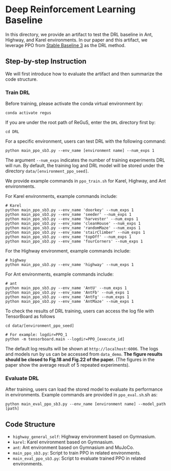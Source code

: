 # Deep Reinforcement Learning Baseline

In this directory, we provide an artifact to test the DRL baseline in Ant, Highway, and Karel environments. In our paper and this artifact, we leverage PPO from [Stable Baseline 3](https://stable-baselines3.readthedocs.io/en/master/modules/ppo.html) as the DRL method.

## Step-by-step Instruction

We will first introduce how to evaluate the artifact and then summarize the code structure.

### Train DRL

Before training, please activate the conda virtual environment by:

```
conda activate regus
```

If you are under the root path of ReGuS, enter the ```DRL``` directory first by:

```
cd DRL
```

For a specific environment, users can test DRL with the following command:
```
python main_ppo_sb3.py --env_name [environment name] --num_exps 1
```

The argument ```--num_exps``` indicates the number of training experiments DRL will run. By default, the training log and DRL model will be stored under the directory ```data/[environment_ppo_seed]```.

We provide example commands in ```ppo_train.sh``` for Karel, Highway, and Ant environments.

For Karel environments, example commands include:
```
# Karel
python main_ppo_sb3.py --env_name 'doorkey' --num_exps 1
python main_ppo_sb3.py --env_name 'seeder' --num_exps 1
python main_ppo_sb3.py --env_name 'harvester' --num_exps 1
python main_ppo_sb3.py --env_name 'cleanHouse' --num_exps 1
python main_ppo_sb3.py --env_name 'randomMaze' --num_exps 1
python main_ppo_sb3.py --env_name 'stairClimber' --num_exps 1
python main_ppo_sb3.py --env_name 'topOff' --num_exps 1
python main_ppo_sb3.py --env_name 'fourCorners' --num_exps 1
```

For the Highway environment, example commands include:
```
# highway
python main_ppo_sb3.py --env_name 'highway' --num_exps 1
```

For Ant environments, example commands include:
```
# ant
python main_ppo_sb3.py --env_name 'AntU' --num_exps 1
python main_ppo_sb3.py --env_name 'AntFb' --num_exps 1
python main_ppo_sb3.py --env_name 'AntFg' --num_exps 1
python main_ppo_sb3.py --env_name 'AntMaze' --num_exps 1
```

To check the results of DRL training, users can access the log file with TensorBoard as follows
```
cd data/[environment_ppo_seed]

# For example: logdir=PPO_1
python -m tensorboard.main --logdir=PPO_[execute_id]
```
The default log results will be shown at ```http://localhost:6006```. The logs and models run by us can be accessed from ```data_demo```. **The figure results should be closed to Fig.18 and Fig.22 of the paper.** (The figures in the paper show the average result of 5 repeated experiments).

### Evaluate DRL

After training, users can load the stored model to evaluate its performance in environments. Example commands are provided in ```ppo_eval.sh```.sh as:
```
python main_eval_ppo_sb3.py --env_name [environment name] --model_path [path]
```

## Code Structure
- ```highway_general_self```: Highway environment based on Gymnasium.
- ```karel```: Karel environment based on Gymnasium.
- ```ant```: Ant environment based on Gymnasium and MuJoCo.
- ```main_ppo_sb3.py```: Script to train PPO in related environments.
- ```main_eval_ppo_sb3.py```: Script to evaluate trained PPO in related environments.
